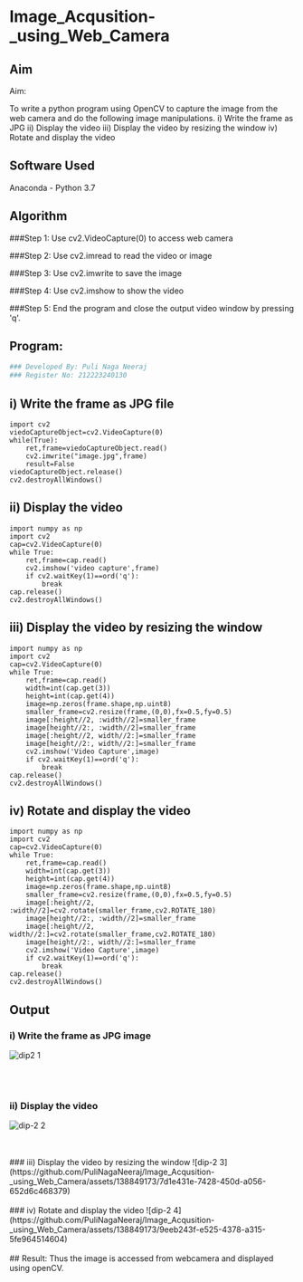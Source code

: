 # Image_Acqusition-_using_Web_Camera
## Aim
 
Aim:
 
To write a python program using OpenCV to capture the image from the web camera and do the following image manipulations.
i) Write the frame as JPG 
ii) Display the video 
iii) Display the video by resizing the window
iv) Rotate and display the video

## Software Used
Anaconda - Python 3.7
## Algorithm
###Step 1:
Use cv2.VideoCapture(0) to access web camera

###Step 2:
Use cv2.imread to read the video or image

###Step 3:
Use cv2.imwrite to save the image

###Step 4:
Use cv2.imshow to show the video

###Step 5:
End the program and close the output video window by pressing 'q'.

## Program:
``` Python
### Developed By: Puli Naga Neeraj
### Register No: 212223240130
```
##  i) Write the frame as JPG file
```
import cv2
viedoCaptureObject=cv2.VideoCapture(0)
while(True):
    ret,frame=viedoCaptureObject.read()
    cv2.imwrite("image.jpg",frame)
    result=False
viedoCaptureObject.release()
cv2.destroyAllWindows()
```
## ii) Display the video
```
import numpy as np
import cv2
cap=cv2.VideoCapture(0)
while True:
    ret,frame=cap.read()
    cv2.imshow('video capture',frame)
    if cv2.waitKey(1)==ord('q'):
        break
cap.release()
cv2.destroyAllWindows()
```
## iii) Display the video by resizing the window
```
import numpy as np
import cv2
cap=cv2.VideoCapture(0)
while True:
    ret,frame=cap.read()
    width=int(cap.get(3))
    height=int(cap.get(4))
    image=np.zeros(frame.shape,np.uint8)
    smaller_frame=cv2.resize(frame,(0,0),fx=0.5,fy=0.5)
    image[:height//2, :width//2]=smaller_frame
    image[height//2:, :width//2]=smaller_frame
    image[:height//2, width//2:]=smaller_frame
    image[height//2:, width//2:]=smaller_frame
    cv2.imshow('Video Capture',image)
    if cv2.waitKey(1)==ord('q'):
        break
cap.release()
cv2.destroyAllWindows()
```
## iv) Rotate and display the video
```
import numpy as np
import cv2
cap=cv2.VideoCapture(0)
while True:
    ret,frame=cap.read()
    width=int(cap.get(3))
    height=int(cap.get(4))
    image=np.zeros(frame.shape,np.uint8)
    smaller_frame=cv2.resize(frame,(0,0),fx=0.5,fy=0.5)
    image[:height//2, :width//2]=cv2.rotate(smaller_frame,cv2.ROTATE_180)
    image[height//2:, :width//2]=smaller_frame
    image[:height//2, width//2:]=cv2.rotate(smaller_frame,cv2.ROTATE_180)
    image[height//2:, width//2:]=smaller_frame
    cv2.imshow('Video Capture',image)
    if cv2.waitKey(1)==ord('q'):
        break
cap.release()
cv2.destroyAllWindows()
```
## Output

### i) Write the frame as JPG image
![dip2 1](https://github.com/PuliNagaNeeraj/Image_Acqusition-_using_Web_Camera/assets/138849173/8bdf8ebb-db8b-4abd-85a6-b38f78c557fe)

</br>
</br>


### ii) Display the video
![dip-2 2](https://github.com/PuliNagaNeeraj/Image_Acqusition-_using_Web_Camera/assets/138849173/219553c1-c87a-431a-a636-28add8d8ef79)

</br>
</br>
### iii) Display the video by resizing the window
![dip-2 3](https://github.com/PuliNagaNeeraj/Image_Acqusition-_using_Web_Camera/assets/138849173/7d1e431e-7428-450d-a056-652d6c468379)

</br>
</br>
### iv) Rotate and display the video
![dip-2 4](https://github.com/PuliNagaNeeraj/Image_Acqusition-_using_Web_Camera/assets/138849173/9eeb243f-e525-4378-a315-5fe964514604)

</br>
</br>
## Result:
Thus the image is accessed from webcamera and displayed using openCV.
